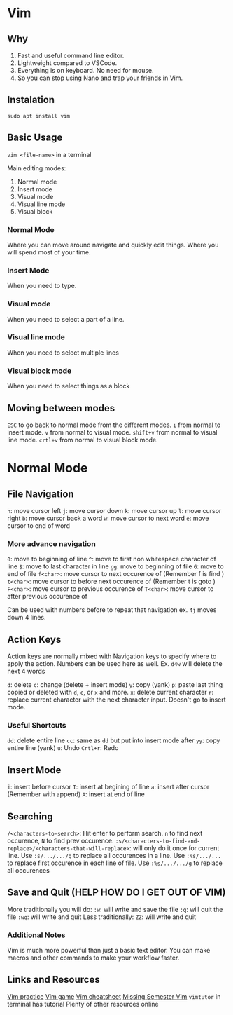 # Vim

## Why
1. Fast and useful command line editor. 
2. Lightweight compared to VSCode. 
3. Everything is on keyboard. No need for mouse.
4. So you can stop using Nano and trap your friends in Vim.

## Instalation

`sudo apt install vim`

## Basic Usage

`vim <file-name>` in a terminal

Main editing modes:
1. Normal mode
2. Insert mode
3. Visual mode
4. Visual line mode
5. Visual block

### Normal Mode
Where you can move around navigate and quickly edit things. Where you will spend most of your time.
### Insert Mode
When you need to type.
### Visual mode
When you need to select a part of a line.
### Visual line mode
When you need to select multiple lines
### Visual block mode
When you need to select things as a block

## Moving between modes
`ESC` to go back to normal mode from the different modes.
`i` from normal to insert mode.
`v` from normal to visual mode.
`shift+v` from normal to visual line mode.
`crtl+v` from normal to visual block mode. 


# Normal Mode
## File Navigation
`h`: move cursor left
`j`: move cursor down
`k`: move cursor up
`l`: move cursor right
`b`: move cursor back a word
`w`: move cursor to next word
`e`: move cursor to end of word

### More advance navigation
`0`: move to beginning of line
`^`: move to first non whitespace character of line
`$`: move to last character in line
`gg`: move to beginning of file
`G`: move to end of file
`f<char>`: move cursor to next occurence of <char> (Remember f is find <char>)
`t<char>`: move cursor to before next occurence of <char> (Remember t is goto <char>)
`F<char>`: move cursor to previous occurence of <char>
`T<char>`: move cursor to after previous occurence of <char>

Can be used with numbers before to repeat that navigation ex. `4j` moves down 4 lines.

## Action Keys
Action keys are normally mixed with Navigation keys to specify where to apply the action.
Numbers can be used here as well.
Ex. `d4w` will delete the next 4 words

`d`: delete
`c`: change (delete + insert mode)
`y`: copy (yank)
`p`: paste last thing copied or deleted with `d`, `c`, or `x` and more.
`x`: delete current character 
`r`: replace current character with the next character input. Doesn't go to insert mode.

### Useful Shortcuts
`dd`: delete entire line
`cc`: same as `dd` but put into insert mode after
`yy`: copy entire line (yank)
`u`: Undo
`Crtl+r`: Redo

## Insert Mode
`i`: insert before cursor
`I`: insert at begining of line
`a`: insert after cursor (Remember with append)
`A`: insert at end of line

## Searching
`/<characters-to-search>`: Hit enter to perform search. `n` to find next occurence, `N` to find prev occurence.
`:s/<characters-to-find-and-replace>/<characters-that-will-replace>`: will only do it once for current line. 
Use `:s/.../.../g` to replace all occurences in a line. 
Use `:%s/.../...` to replace first occurence in each line of file. 
Use `:%s/.../.../g` to replace all occurences

## Save and Quit (HELP HOW DO I GET OUT OF VIM)
More traditionally you will do:
`:w`: will write and save the file 
`:q`: will quit the file
`:wq`: will write and quit
Less traditionally:
`ZZ`: will write and quit

### Additional Notes
Vim is much more powerful than just a basic text editor.
You can make macros and other commands to make your workflow faster.

## Links and Resources
[Vim practice](https://www.openvim.com/)
[Vim game](https://vim-adventures.com/)
[Vim cheatsheet](https://vimsheet.com/)
[Missing Semester Vim](https://missing.csail.mit.edu/2020/editors/)
`vimtutor` in terminal has tutorial 
Plenty of other resources online
